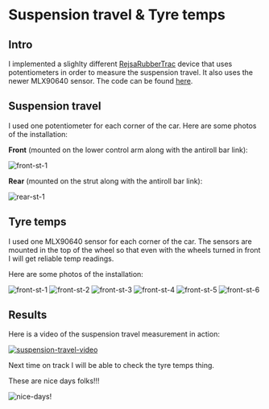 # Suspension travel & Tyre temps

## Intro
I implemented a slighlty different [RejsaRubberTrac](https://github.com/MagnusThome/RejsaRubberTrac) device that uses potentiometers in order to measure the suspension travel.
It also uses the newer MLX90640 sensor. 
The code can be found [here](https://github.com/sikrip/suspension-travel-RejsaRubberTrac).

## Suspension travel

I used one potentiometer for each corner of the car. Here are some photos of the installation:

**Front** (mounted on the lower control arm along with the antiroll bar link):

![front-st-1](./front-st-1.png)

**Rear** (mounted on the strut along with the antiroll bar link):

![rear-st-1](./rear-st-1.png)

## Tyre temps
I used one MLX90640 sensor for each corner of the car. The sensors are mounted in the top of the wheel so that
even with the wheels turned in front I will get reliable temp readings.

Here are some photos of the installation:

![front-st-1](./front-tt-1.png)
![front-st-2](./front-tt-2.png)
![front-st-3](./front-tt-3.png)
![front-st-4](./front-tt-4.png)
![front-st-5](./front-tt-5.jpeg)
![front-st-6](./front-tt-6.png)

## Results
Here is a video of the suspension travel measurement in action:

[![suspension-travel-video](./suspension-travel-video.png)](https://www.youtube.com/watch?v=tWaVpQ9Dpb4)

Next time on track I will be able to check the tyre temps thing.

These are nice days folks!!!

![nice-days!](./nice-days.png)

